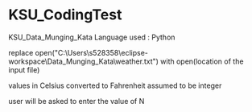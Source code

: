 # KSU_CodingTest
KSU_Data_Munging_Kata
Language used : Python

replace open("C:\\Users\\s528358\\eclipse-workspace\\Data_Munging_Kata\\weather.txt") with open(location of the input file)

values in Celsius converted to Fahrenheit assumed to be integer

user will be asked to enter the value of N
